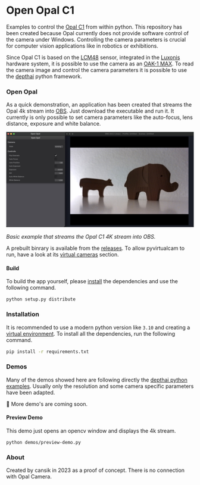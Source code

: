 # Open Opal C1

Examples to control the [Opal C1](https://opalcamera.com/) from within python. This repository has been created because
Opal currently does not provide software control of the camera under Windows. Controlling the camera parameters is
crucial for computer vision applications like in robotics or exhibitions.

Since Opal C1 is based on the [LCM48](https://docs.luxonis.com/projects/hardware/en/latest/pages/articles/sensors/imx582.html) sensor, integrated
in the [Luxonis](https://www.luxonis.com/) hardware system, it is possible to use the camera as an [OAK-1
MAX](https://docs.luxonis.com/projects/hardware/en/latest/pages/NG9096max.html#ng9096max). To read the camera image and
control the camera parameters it is possible to use the [depthai](https://docs.luxonis.com/en/latest/) python framework.

### Open Opal

As a quick demonstration, an application has been created that streams the Opal 4k stream into [OBS](https://obsproject.com/).
Just download the executable and run it. It currently is only possible to set camera parameters like the auto-focus, lens distance, exposure and white balance.

![Demo](assets/demo.jpg)

*Basic example that streams the Opal C1 4K stream into OBS.*

A prebuilt binrary is available from the [releases](https://github.com/cansik/open-opal-c1/releases/tag/v0.1.0).
To allow pyvirtualcam to run, have a look at its [virtual cameras](https://github.com/letmaik/pyvirtualcam#supported-virtual-cameras) section.

#### Build

To build the app yourself, please [install](#Installation) the dependencies and use the following command.

```
python setup.py distribute
```

### Installation

It is recommended to use a modern python version like `3.10` and creating
a [virtual environment](https://docs.python.org/3/library/venv.html). To install all the dependencies, run the following
command.

```bash
pip install -r requirements.txt
```

### Demos

Many of the demos showed here are following directly the [depthai python examples](https://github.com/luxonis/depthai-python/tree/main/examples). Usually only the resolution and some camera specific parameters have been adapted.

🌿 More demo's are coming soon.

#### Preview Demo

This demo just opens an opencv window and displays the 4k stream.

```
python demos/preview-demo.py
```

### About

Created by cansik in 2023 as a proof of concept. There is no connection with Opal Camera.
